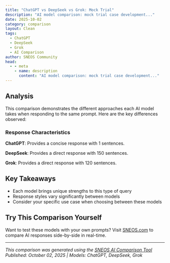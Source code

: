 ```yaml
---
title: "ChatGPT vs DeepSeek vs Grok: Mock Trial"
description: "AI model comparison: mock trial case development..."
date: 2025-10-02
category: comparison
layout: Clean
tags:
  - ChatGPT
  - DeepSeek
  - Grok
  - AI Comparison
author: SNEOS Community
head:
  - - meta
    - name: description
      content: "AI model comparison: mock trial case development..."
---
```


<ChatComparison
  title="ChatGPT vs DeepSeek vs Grok: Mock Trial"
  prompt="mock trial case development"
  :responses='{
    "ChatGPT": "Error calling OpenAI API.",
    "DeepSeek": "Of course. Developing a case for a mock trial is a structured process that mirrors how real attorneys prepare. Here is a comprehensive, step-by-step guide to developing a strong and persuasive mock trial case.\n\n### The Core Philosophy of Mock Trial\nYour goal is not to present every possible fact, but to tell a **compelling and simple story** that fits within the rules of evidence and procedure. You are building a narrative that makes the judge or jury *want* to rule in your favor.\n\n---\n\n### Phase 1: The Foundation - Case Packet Mastery\n\nThe first and most critical step is to know your case packet inside and out.\n\n1.  **Read the Entire Packet:** Read it once for the overall story. Don\u0027t take notes yet; just understand the \u0022what happened.\u0022\n2.  **Identify Key Components:**\n    *   **The Complaint \u0026 Answer:** These define the legal claims (for the Plaintiff/Prosecution) and defenses (for the Defense).\n    *   **Stipulations:** These are facts both sides agree are true. They are golden. You MUST accept them and can build your case on them.\n    *   **Witness Statements/Affidavits:** These are the core of your case. Each witness is a \u0022tool\u0022 with specific knowledge.\n    *   **Exhibits:** Physical or documentary evidence. Know which witness will introduce each exhibit.\n    *   **Jury Instructions/Law:** This is the law the judge will read to the jury. **Your entire case must be framed around these legal elements.** Your arguments must connect facts to these legal standards.\n\n---\n\n### Phase 2: Strategy \u0026 Story Development\n\nThis is where you transition from \u0022what happened\u0022 to \u0022what we will prove.\u0022\n\n#### Step 1: Deconstruct the Law\nTake the jury instructions and break them down. For example, if the charge is **Negligence**, the elements are:\n1.  Duty\n2.  Breach of Duty\n3.  Causation\n4.  Damages\n\n**For the Prosecution/Plaintiff:** Your story must hit all four elements. Organize your facts and witnesses to prove each one.\n**For the Defense:** You only need to *cast reasonable doubt* on *one* of these elements to win. Your story will focus on why one element is not met.\n\n#### Step 2: Craft Your Theory of the Case (ToC)\nThis is a one-sentence summary of your entire side\u0027s story. It\u0027s the lens through which you want the judge/jury to view all the evidence.\n\n*   **Prosecution/Plaintiff ToC Example:** \u0022This is the case of a reckless driver who, while speeding and distracted, crashed into a careful family, causing them serious harm.\u0022\n*   **Defense ToC Example:** \u0022This was an unavoidable accident caused by sudden, unforeseen brake failure and poor road conditions, not any negligence by the driver.\u0022\n\n**Your ToC should be simple, believable, and repeated throughout the trial.**\n\n#### Step 3: Develop Your Themes and Taglines\nThemes are the moral of your story. Taglines are short, memorable phrases.\n\n*   **Prosecution Theme:** \u0022Rules of the road exist for a reason.\u0022\n*   **Prosecution Tagline:** \u0022Distraction leads to destruction.\u0022\n*   **Defense Theme:** \u0022Sometimes, accidents are just accidents.\u0022\n*   **Defense Tagline:** \u0022A tragedy, but not a fault.\u0022\n\n---\n\n### Phase 3: Witness \u0026 Exhibit Coordination\n\nYou now assign facts from your story to specific witnesses and exhibits.\n\n#### Step 1: Create a \u0022Storyboard\u0022 or Matrix\nMake a chart for each element of the law. For each element, list:\n*   **Which witness(es)** will testify to it.\n*   **What they will say** (specific quote from their affidavit).\n*   **Which exhibit(s)** will be introduced to support it.\n\n| Legal Element | Witness | Testimony Point | Exhibit |\n| :--- | :--- | :--- | :--- |\n| **Duty of Care** | Officer Miller | \u0022All drivers have a duty to obey traffic laws.\u0022 | Traffic Code \u00A7 123 |\n| **Breach of Duty** | Eyewitness Lee | \u0022I saw the blue car run the red light.\u0022 | Photo of Intersection |\n| **Causation** | Dr. Evans | \u0022The plaintiff\u0027s injuries were directly caused by the crash.\u0022 | Medical Report A |\n\n#### Step 2: Direct Examination Development\n*   **Goal:** To have the witness tell your story in a clear, chronological, and persuasive manner.\n*   **Structure:**\n    1.  **Introduction:** Who are you? (Establish credibility).\n    2.  **Background:** Set the scene.\n    3.  **The Action:** What did you see/hear/do? (The core of the story).\n    4.  **The Aftermath/Conclusion:** What was the result?\n    5.  **Clincher:** End with your most powerful point.\n*   **Use Open-Ended Questions:** \u0022What happened next?\u0022 \u0022Please describe what you saw.\u0022 Avoid leading questions on direct.\n\n#### Step 3: Cross-Examination Preparation\n*   **Goal:** To undermine the other side\u0027s story and support your own. It is **not** to let the witness explain anything.\n*   **The Golden Rule:** **Never ask a question you do not know the answer to.**\n*   **Structure:**\n    1.  **Commit the Witness:** Lock them into basic, undeniable facts from their statement. (Build a foundation of \u0022yes\u0022 answers).\n    2.  **Contrast:** Lead them to a point that contradicts their direct testimony, another witness, or an exhibit.\n    3.  **Conclude:** End on your most damaging point and stop. \u0022So, you can\u0027t be *sure* what color the light was, can you?\u0022 ... \u0022No further questions.\u0022\n*   **Use Leading Questions:** The answer should always be \u0022Yes\u0022 or \u0022No.\u0022 \u0022You were over 100 feet away, correct?\u0022 \u0022The lighting was poor, isn\u0027t that true?\u0022\n\n---\n\n### Phase 4: Writing the Opening Statement \u0026 Closing Argument\n\nThese are your bookends and your best chances to speak directly to the judge/jury without interruption.\n\n#### Opening Statement\n*   **Purpose:** To provide a roadmap of your case. Tell the jury what they are about to see and hear, framed by your Theory of the Case.\n*   **Structure:**\n    1.  **Introduction:** \u0022Your Honor, opposing counsel, members of the jury...\u0022\n    2.  **The Story:** Tell your compelling, chronological story. \u0022This case is about...\u0022\n    3.  **Preview the Evidence:** \u0022You will hear from Officer Miller that...\u0022 \u0022We will show you Exhibit A, which proves...\u0022\n    4.  **The Ask:** \u0022At the end of this trial, we will ask you to return a verdict of guilty/not guilty.\u0022\n\n#### Closing Argument\n*   **Purpose:** To argue why the evidence they just heard proves your case and satisfies the legal elements.\n*   **Structure:**\n    1.  **Reintroduce Your Theory of the Case:** \u0022Members of the jury, we began this trial by telling you this case was about a reckless driver...\u0022\n    2.  **Address the Law:** Go through the jury instructions one by one. \u0022To prove negligence, the plaintiff must prove four things...\u0022 Then, for each element, state: \u0022And the evidence showed...\u0022\n    3.  **Weave in Witness Testimony \u0026 Exhibits:** \u0022Remember when Dr. Evans testified that the injuries were severe? And we saw those injuries in Exhibit 5.\u0022\n    4.  **Contrast with the Other Side:** Point out the weaknesses and inconsistencies in their case.\n    5.  **Powerful Conclusion:** \u0022For these reasons, based on the law and the evidence, you must find the defendant liable/not liable. Thank you.\u0022\n\n---\n\n### Phase 5: Team Logistics \u0026 Practice\n\n1.  **Role Assignment:** Assign attorneys to specific witnesses (both direct and cross). Assign an attorney for opening and closing.\n2.  **Create a Timeline \u0026 Flowchart:** Visually map out the sequence of events from both sides\u0027 perspectives.\n3.  **Practice, Practice, Practice:**\n    *   **Direct \u0026 Cross:** Practice with someone playing the witness. Attorneys should learn to listen to answers and adapt.\n    *   **Objection Drills:** Have one team member read questionable testimony while others shout out objections. Know the common ones: **Hearsay, Relevance, Lack of Foundation, Speculation, Leading (on direct).**\n    *   **Full Run-Throughs:** Do a full trial from opening to closing. Time it.\n    *   **Moot Court:** Have friends or coaches play the other side and give feedback.\n\n### Final Pro-Tips\n\n*   **Know the Rules of Evidence:** This is your superpower. You can stop the other side from introducing harmful evidence if they do it incorrectly.\n*   **Be Flexible:** The other side will surprise you. Have a plan B.\n*   **Professionalism is Key:** Always be respectful to the judge, opposing counsel, and witnesses. It scores major points.\n*   **Simplify, Don\u0027t Complicate:** Juries decide based on a simple, clear story. If your case is too complex, you\u0027re probably losing.\n\nBy following this structured approach, your team will be organized, strategic, and ready to present a powerful and persuasive case. Good luck",
    "Grok": "Creating a mock trial case is an excellent way to engage participants in critical thinking, public speaking, and understanding legal processes. Below, I\u2019ll guide you through the steps to develop a well-structured mock trial case, including the case theme, legal issues, characters, evidence, and tips for implementation. Mock trials are often used in educational settings, law schools, or even corporate training to simulate courtroom scenarios.\n\n---\n\n### **1. Define the Purpose and Audience**\n- **Purpose**: Decide why you are conducting the mock trial. Is it for educational purposes (teaching legal concepts or advocacy skills), entertainment, or team-building?\n- **Audience**: Consider the age, knowledge level, and interests of participants and observers. A high school mock trial will differ in complexity from one designed for law students.\n\n---\n\n### **2. Choose a Case Theme**\nSelect a relatable and engaging theme for the case. Common themes include:\n- **Criminal Law**: Murder, theft, assault, drug trafficking, or cybercrime.\n- **Civil Law**: Contract disputes, personal injury, property disputes, or negligence.\n- **Constitutional Issues**: Free speech, discrimination, or privacy rights.\n- **Contemporary Issues**: Social media defamation, environmental law violations, or workplace harassment.\n\n**Example**: A criminal case involving a burglary where the defendant claims they were framed.\n\n---\n\n### **3. Develop the Legal Issue(s)**\nIdentify the central legal question(s) or conflict to be resolved. Keep it clear and focused, especially for beginners.\n- **Criminal Case Example**: Did the defendant commit the burglary, or is there reasonable doubt due to lack of evidence or an alibi?\n- **Civil Case Example**: Is the defendant liable for damages caused by a car accident due to negligence?\n\nProvide relevant statutes or legal principles (real or simplified) for participants to apply. For instance:\n- Criminal law might involve proving elements like intent, act, and causation.\n- Civil law might focus on duty of care, breach, and damages.\n\n---\n\n### **4. Create a Case Narrative (Fact Pattern)**\nWrite a detailed story outlining the events leading to the legal dispute. Include:\n- **Background**: Set the scene (e.g., a small town, a corporate office, a school).\n- **Incident**: Describe the event in question (e.g., a theft at a store, a car accident).\n- **Conflicting Perspectives**: Provide differing accounts of what happened to create ambiguity and encourage argumentation.\n\n**Example Fact Pattern** (Burglary Case):\n- On the night of June 1, 2023, a local jewelry store was broken into, and $50,000 worth of goods were stolen.\n- Security cameras captured a blurry figure matching the defendant\u2019s height and build.\n- The defendant, Alex Smith, claims they were at home watching a movie with a friend, but the friend\u2019s testimony is inconsistent.\n- A neighbor saw someone fleeing the scene but can\u2019t confirm it was Alex.\n- Police found a glove at the scene with Alex\u2019s DNA, but Alex argues it was planted.\n\n---\n\n### **5. Develop Characters and Roles**\nAssign roles for participants to play. Common roles include:\n- **Plaintiff/Prosecution**: Represents the party bringing the case (e.g., the state in a criminal trial).\n- **Defendant/Defense**: The accused or party being sued.\n- **Witnesses**: Individuals with relevant testimony (e.g., eyewitnesses, experts, character witnesses).\n- **Judge**: Oversees the trial, rules on objections, and sometimes decides the outcome.\n- **Jury**: Decides the verdict based on evidence (optional, depending on format).\n- **Attorneys**: Present arguments, question witnesses, and make objections.\n\n**Example Characters** (Burglary Case):\n- Alex Smith (Defendant): Accused of burglary, claims innocence.\n- Detective Jane Harper (Witness for Prosecution): Investigated the crime scene, found the glove.\n- Sam Carter (Witness for Defense): Alex\u2019s friend, provides shaky alibi.\n- Neighbor Pat Brown (Witness for Prosecution): Saw someone fleeing but can\u2019t identify Alex.\n\n---\n\n### **6. Create Evidence and Exhibits**\nProvide materials that participants can use to build their cases. Keep evidence balanced so neither side has a clear advantage, fostering critical thinking.\n- **Physical Evidence**: Photos, diagrams, or objects (e.g., the glove with DNA in the burglary case).\n- **Documents**: Police reports, contracts, emails, or receipts.\n- **Testimony**: Written witness statements or affidavits with inconsistencies to challenge credibility.\n- **Expert Reports**: Hypothetical forensic analysis or medical reports.\n\n**Note**: Include \u201Cred herrings\u201D or irrelevant details to test participants\u2019 ability to focus on key issues.\n\n---\n\n### **7. Outline Legal Procedures and Rules**\nProvide a simplified version of courtroom procedures and rules of evidence to guide the trial. Key elements include:\n- **Opening Statements**: Both sides introduce their theory of the case.\n- **Direct Examination**: Attorneys question their own witnesses.\n- **Cross-Examination**: Attorneys question opposing witnesses.\n- **Closing Arguments**: Summarize evidence and persuade the judge/jury.\n- **Objections**: Rules for challenging improper questions or evidence (e.g., hearsay, relevance).\n  - Common objections: Hearsay, Leading the Witness, Speculation, Irrelevant.\n\nFor beginners, limit objections to a few types and provide a cheat sheet.\n\n---\n\n### **8. Assign Teams and Preparation**\n- Divide participants into prosecution/plaintiff and defense teams. Assign roles (attorneys, witnesses) within each team.\n- Provide case materials (fact pattern, evidence, witness statements) in advance for preparation.\n- Encourage teams to develop theories of the case, prepare questions for witnesses, and anticipate the opposing side\u2019s arguments.\n- Set a time limit for preparation (e.g., 1-2 weeks).\n\n---\n\n### **9. Conduct the Mock Trial**\n- **Setting**: Arrange a classroom, conference room, or virtual space to mimic a courtroom.\n- **Time Limits**: Allocate specific times for each part (e.g., 5 minutes for opening statements, 10 minutes per witness).\n- **Judge\u2019s Role**: The judge (a facilitator, teacher, or impartial participant) ensures fairness, rules on objections, and sometimes renders a verdict if there\u2019s no jury.\n- **Jury (if applicable)**: Jury members deliberate and decide the outcome based on evidence and arguments.\n\n**Sample Timeline** for a 2-hour mock trial:\n- Opening Statements: 10 minutes (5 per side)\n- Prosecution/Plaintiff Case: 30 minutes (witness examinations)\n- Defense Case: 30 minutes\n- Closing Arguments: 10 minutes (5 per side)\n- Jury Deliberation/Verdict: 10-20 minutes\n\n---\n\n### **10. Debrief and Reflection**\nAfter the trial, hold a discussion to review what participants learned:\n- What strategies worked or didn\u2019t work in presenting arguments?\n- How did evidence and witness credibility impact the outcome?\n- What legal concepts were clarified or remain confusing?\n- Provide feedback on public speaking, teamwork, and critical thinking skills.\n\n---\n\n### **Sample Mock Trial Case: The Case of the Stolen Necklace**\n**Theme**: Criminal Law \u2013 Theft  \n**Fact Pattern**: A valuable necklace was stolen from a museum. The defendant, Jamie Lee, was a security guard on duty that night and is accused of stealing it. Jamie claims they were on a break in the cafeteria at the time of the theft. Security footage shows a figure leaving with a bag, but the face is obscured. A janitor saw Jamie near the exhibit earlier, acting suspiciously. A pawn shop owner claims Jamie tried to sell a similar necklace, but Jamie denies it.  \n**Legal Issue**: Did Jamie Lee commit theft beyond a reasonable doubt?  \n**Evidence**: Security footage (blurry stills), janitor\u2019s statement, pawn shop receipt (disputed authenticity), Jamie\u2019s timecard showing break times.  \n**Roles**: Prosecution team, Defense team, Jamie Lee (defendant), Janitor (witness), Pawn Shop Owner (witness), Museum Director (witness), Judge, Jury (optional).\n\n---\n\n### **Tips for Success**\n1. **Keep it Balanced**: Ensure neither side has an obvious advantage; ambiguity encourages debate.\n2. **Adapt Complexity**: Simplify legal jargon and procedures for younger or less experienced participants.\n3. **Encourage Creativity**: Allow participants to develop their own arguments and strategies.\n4. **Use Realistic Scenarios**: Base the case on real-world issues or local laws for relevance.\n5. **Provide Resources**: Offer sample questions, objection guides, or templates for opening/closing statements.\n\n---\n\n### **Additional Resources**\n- **National High School Mock Trial Championship**: Provides sample cases and rules (nhsmtc.org).\n- **American Bar Association**: Offers mock trial materials and guides for educators.\n- **Street Law**: Free resources for creating classroom mock trials (streetlaw.org).\n\nBy following these steps, you can develop a compelling mock trial case that challenges participants and fosters a deeper understanding of the legal system. Let me know if you\u2019d like help drafting specific case materials or tailoring this to a particular audience!"
  }'
  published-date="02:59"
/>

## Analysis

This comparison demonstrates the different approaches each AI model takes when responding to the same prompt. Here are the key differences observed:

### Response Characteristics

**ChatGPT**: Provides a concise response with 1 sentences. 

**DeepSeek**: Provides a direct response with 150 sentences. 

**Grok**: Provides a direct response with 120 sentences. 

## Key Takeaways

- Each model brings unique strengths to this type of query
- Response styles vary significantly between models
- Consider your specific use case when choosing between these models

## Try This Comparison Yourself

Want to test these models with your own prompts? Visit [SNEOS.com](https://sneos.com) to compare AI responses side-by-side in real-time.

---

*This comparison was generated using the [SNEOS AI Comparison Tool](https://sneos.com)*
*Published: October 02, 2025 | Models: ChatGPT, DeepSeek, Grok*
